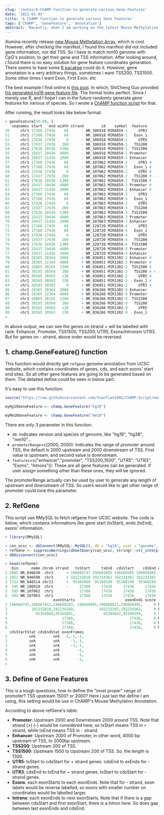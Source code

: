```yaml
---
slug: '/notes/A-ChAMP-function-to-generate-various-Gene-Features'
date: '2021-01-03'
title: 'A ChAMP function to generate various Gene Features'
tags: ['ChAMP', 'GeneFeature', 'Annotation']
abstract: 'Recently, when I am working on the latest Mouse Methylation Array, I found that the Manifest does not have gene annotation, like promoter, TSS200, Exon .etc, so here I wrote a function to generate all these gene features from UCSC refgene.'
---
```


illumina recently release [new Mouse Methylation Array](https://emea.support.illumina.com/downloads/infinium-mouse-methylation-manifest-file-csv.html), which is cool. However, after checking the manifest, I found this manifest did not included gene information, nor did TSS. So I have to match mm10 genome with CpG's position, to get their gene and TSS information. After looking around, I found there is no easy solution for gene feature coordinates generation. There seems to have some [R pacakge](https://bioconductor.org/packages/release/bioc/html/GenomicFeatures.html) could do it. However, gene annotation is a very arbitrary things, sometimes I want TSS200, TSS1500. Some other times I want Exon, First Exon. etc

The best example I find online is [this post](https://www.biostars.org/p/151628/). In which, ShiCheng Guo provided [his generated hg19 gene feature file](https://github.com/Shicheng-Guo/AnnotationDatabase/blob/master/hg19/refGeneExtent.hg19.bed.gz). The format looks perfect. Since I merely use R, and I hope I can in the future randomly generate gene features for various of species. So I wrote a [ChAMP function script](https://github.com/YuanTian1991/ChAMP-Script/blob/master/champ.GeneFeatures.R) for that.

After running, the result looks like below format:

```r
> geneFeature[50:90, ]
   seqnames start   end width strand        id    symbol  feature
50     chr1 17368 17436    68      - NR_106918 MIR6859-1     UTR3
51     chr1 17368 17436    68      - NR_106918 MIR6859-1   Exon_1
52     chr1 17436 17436     0      - NR_106918 MIR6859-1     UTR5
53     chr1 17437 17636   200      - NR_106918 MIR6859-1   TSS200
54     chr1 17636 18936  1300      - NR_106918 MIR6859-1  TSS1500
55     chr1 15437 19436  4000      - NR_106918 MIR6859-1 Promoter
56     chr1 19437 21436  2000      - NR_106918 MIR6859-1 Enhancer
57     chr1 17368 17436    68      - NR_107062 MIR6859-2     UTR3 # 
58     chr1 17368 17436    68      - NR_107062 MIR6859-2   Exon_1 #
59     chr1 17436 17436     0      - NR_107062 MIR6859-2     UTR5 #
60     chr1 17437 17636   200      - NR_107062 MIR6859-2   TSS200 # - strand gene example
61     chr1 17636 18936  1300      - NR_107062 MIR6859-2  TSS1500 #
62     chr1 15437 19436  4000      - NR_107062 MIR6859-2 Promoter #
63     chr1 19437 21436  2000      - NR_107062 MIR6859-2 Enhancer #
64     chr1 17368 17436    68      - NR_107063 MIR6859-3     UTR3
65     chr1 17368 17436    68      - NR_107063 MIR6859-3   Exon_1
66     chr1 17436 17436     0      - NR_107063 MIR6859-3     UTR5
67     chr1 17437 17636   200      - NR_107063 MIR6859-3   TSS200
68     chr1 17636 18936  1300      - NR_107063 MIR6859-3  TSS1500
69     chr1 15437 19436  4000      - NR_107063 MIR6859-3 Promoter
70     chr1 19437 21436  2000      - NR_107063 MIR6859-3 Enhancer
71     chr1 17368 17436    68      - NR_128720 MIR6859-4     UTR3
72     chr1 17368 17436    68      - NR_128720 MIR6859-4   Exon_1
73     chr1 17436 17436     0      - NR_128720 MIR6859-4     UTR5
74     chr1 17437 17636   200      - NR_128720 MIR6859-4   TSS200
75     chr1 17636 18936  1300      - NR_128720 MIR6859-4  TSS1500
76     chr1 15437 19436  4000      - NR_128720 MIR6859-4 Promoter
77     chr1 19437 21436  2000      - NR_128720 MIR6859-4 Enhancer
78     chr1 26365 28364  2000      + NR_036051 MIR1302-2 Enhancer #
79     chr1 28365 32364  4000      + NR_036051 MIR1302-2 Promoter #
80     chr1 28865 30165  1300      + NR_036051 MIR1302-2  TSS1500 #
81     chr1 30165 30364   200      + NR_036051 MIR1302-2   TSS200 # + strand gene example
82     chr1 30365 30503   138      + NR_036051 MIR1302-2     UTR5 #
83     chr1 30365 30503   138      + NR_036051 MIR1302-2   Exon_1 #
84     chr1 30503 30503     0      + NR_036051 MIR1302-2     UTR3 #
85     chr1 26365 28364  2000      + NR_036266 MIR1302-9 Enhancer
86     chr1 28365 32364  4000      + NR_036266 MIR1302-9 Promoter
87     chr1 28865 30165  1300      + NR_036266 MIR1302-9  TSS1500
88     chr1 30165 30364   200      + NR_036266 MIR1302-9   TSS200
89     chr1 30365 30503   138      + NR_036266 MIR1302-9     UTR5
90     chr1 30365 30503   138      + NR_036266 MIR1302-9   Exon_1
>
```

In above output, we can see the genes on strand + will be labelled with rank: Enhancer, Promoter, TSS1500, TSS200, UTR5, Exons/Intronsm UTR3. But for genes on - strand, above order would be reversed.


## 1. champ.GeneFeature() function

This function would directly get `refgene` genome annotation from UCSC website, which contains coordinates of genes, cds, and each exons' start end sites. So all other gene features are going to be generated based on them. The detailed define could be seen in below part.

It's easy to use this function:
```r
source("https://raw.githubusercontent.com/YuanTian1991/ChAMP-Script/master/champ.GeneFeatures.R")

myHg19GeneFeature <- champ.GeneFeature("hg19")

myMm10GeneFeature <- champ.GeneFeature("mm10")
```

There are only 3 parameter in this function:
* `db`: indicates version and species of genome, like "hg19", "hg38", "mm10"...
* `promoterRange`=c(2000, 2000):  Indicates the range of promoter around TSS, the default is 2000 upstream and 2000 downstream of TSS. First value is upstream, and second value is downstream.
* `features`=c("enhancer","promoter", "TSS200_1500", "UTR5", "UTR3", "Exons", "Introns")): These are all gene features can be generated. If user assign something other than these ones, they will be ignored.

The promoterRange actually can be used by user to generate any length of upstream and downstream of TSS. So users would like to get other range of promoter could tune this parameter.

## 2. RefGene

This script use RMySQL to fetch refgene from UCSC website. The code is below, which contains informations like gene start (txStart), ends (txEnd), exons' information.

```r
> library(RMySQL)

> con_ucsc <- dbConnect(RMySQL::MySQL(), db = "hg19", user = "genome", host = "genome-mysql.soe.ucsc.edu")
> refGene <- suppressWarnings(dbGetQuery(con_ucsc, stringr::str_interp("SELECT * FROM refGene")))
> dbDisconnect(con_ucsc)

> head(refGene)
   bin      name chrom strand   txStart     txEnd  cdsStart    cdsEnd exonCount
1 2085 NR_046630  chr3      + 196666747 196669405 196669405 196669405         3
2 2051 NR_046598  chr3      + 192232810 192234362 192234362 192234362         2
3 1312 NR_046514 chr13      +  95364969  95368199  95368199  95368199         2
4  585 NR_106918  chr1      -     17368     17436     17436     17436         1
5  585 NR_107062  chr1      -     17368     17436     17436     17436         1
6  585 NR_107063  chr1      -     17368     17436     17436     17436         1
                      exonStarts                       exonEnds score     name2
1 196666747,196667841,196669263, 196666995,196668013,196669405,     0 NCBP2-AS1
2           192232810,192234269,           192233297,192234362,     0 FGF12-AS2
3             95364969,95365891,             95365647,95368199,     0 SOX21-AS1
4                         17368,                         17436,     0 MIR6859-1
5                         17368,                         17436,     0 MIR6859-2
6                         17368,                         17436,     0 MIR6859-3
  cdsStartStat cdsEndStat exonFrames
1          unk        unk  -1,-1,-1,
2          unk        unk     -1,-1,
3          unk        unk     -1,-1,
4          unk        unk        -1,
5          unk        unk        -1,
6          unk        unk        -1,
>
```


## 3. Define of Gene Features

This is a tough questions, how to define the "most proper" range of promoter? TSS upstream 1500? or 2000? Here I just last the define I am using, this setting would be use in ChAMP's Mouse Methylation Annotation.

According to above refGene's table:

* **Promoter**: Upstream 2000 and Downstream 2000 around TSS. Note that strand (+) (-) would be considered here, so txStart means TSS in `+` strand, while txEnd means TSS in `-` strand.
* **Enhancer**: Upstream 2000 of Promoter, in other word, 4000 bp upstream of TSS, to 2000bp upstream.
* **TSS200**: Upstream 200 of TSS.
* **TSS1500**: Upstream 1500 to Upstream 200 of TSS. So, the length is 1300.
* **UTR5**: txStart to cdsStart for + strand genes. cdsEnd to exEnds for - strand genes.
* **UTR3**: cdsEnd to txEnd for + strand genes. txStart to cdsStart for - strand genes.
* **Exons**: each exonStarts to each exonEnds. Note that for - strand, exon labels would be reverse labelled, so exons with smaller number on coordinates would be labelled larger.
* **Introns**: each exonEnds to next exonStarts. Note that if there is a gap between cdsStart and first exonStart, there is a Intron here. So does gap between last exonEnds and cdsEnd.